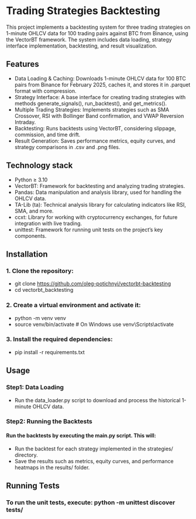 # Trading Strategies Backtesting

This project implements a backtesting system for three trading strategies on 1-minute OHLCV data for 100 trading pairs against BTC from Binance, using the VectorBT framework. The system includes data loading, strategy interface implementation, backtesting, and result visualization.

## Features

* Data Loading & Caching: Downloads 1-minute OHLCV data for 100 BTC pairs from Binance for February 2025, caches it, and stores it in .parquet format with compression.
* Strategy Interface: A base interface for creating trading strategies with methods generate_signals(), run_backtest(), and get_metrics().
* Multiple Trading Strategies: Implements strategies such as SMA Crossover, RSI with Bollinger Band confirmation, and VWAP Reversion Intraday.
* Backtesting: Runs backtests using VectorBT, considering slippage, commission, and time drift.
* Result Generation: Saves performance metrics, equity curves, and strategy comparisons in .csv and .png files.

## Technology stack

* Python ≥ 3.10
* VectorBT: Framework for backtesting and analyzing trading strategies.
* Pandas: Data manipulation and analysis library, used for handling the OHLCV data.
* TA-Lib (ta): Technical analysis library for calculating indicators like RSI, SMA, and more.
* ccxt: Library for working with cryptocurrency exchanges, for future integration with live trading.
* unittest: Framework for running unit tests on the project’s key components.

## Installation

### 1. Clone the repository:
* git clone https://github.com/oleg-potichnyi/vectorbt-backtesting
* cd vectorbt_backtesting

### 2. Create a virtual environment and activate it:
* python -m venv venv
* source venv/bin/activate  # On Windows use venv\Scripts\activate


### 3. Install the required dependencies:
* pip install -r requirements.txt

## Usage

### Step1: Data Loading
* Run the data_loader.py script to download and process the historical 1-minute OHLCV data.

### Step2: Running the Backtests
#### Run the backtests by executing the main.py script. This will:
* Run the backtest for each strategy implemented in the strategies/ directory.
* Save the results such as metrics, equity curves, and performance heatmaps in the results/ folder.

## Running Tests

### To run the unit tests, execute: python -m unittest discover tests/
